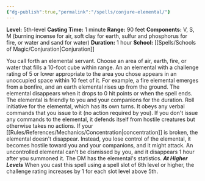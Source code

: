 ```yaml
---
{"dg-publish":true,"permalink":"/spells/conjure-elemental/"}
---
```


**Level:** 5th-level
**Casting Time:** 1 minute
**Range:** 90 feet
**Components:** V, S, M (burning incense for air, soft clay for earth, sulfur and phosphorus for fire, or water and sand for water)
**Duration:** 1 hour
**School:** [[Spells/Schools of Magic/Conjuration\|Conjuration]]

You call forth an elemental servant. Choose an area of air, earth, fire, or water that fills a 10-foot cube within range. An an elemental with a challenge rating of 5 or lower appropriate to the area you chose appears in an unoccupied space within 10 feet of it. For example, a fire elemental emerges from a bonfire, and an earth elemental rises up from the ground. The elemental disappears when it drops to 0 hit points or when the spell ends.
The elemental is friendly to you and your companions for the duration. Roll initiative for the elemental, which has its own turns. It obeys any verbal commands that you issue to it (no action required by you). If you don't issue any commands to the elemental, it defends itself from hostile creatures but otherwise takes no actions.
If your [[Rules/References/Mechanics/Concentration\|concentration]] is broken, the elemental doesn't disappear. Instead, you lose control of the elemental, it becomes hostile toward you and your companions, and it might attack. An uncontrolled elemental can't be dismissed by you, and it disappears 1 hour after you summoned it.
The DM has the elemental's statistics.
**_At Higher Levels_**
When you cast this spell using a spell slot of 6th level or higher, the challenge rating increases by 1 for each slot level above 5th.